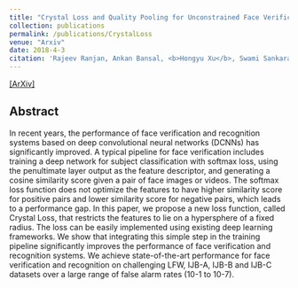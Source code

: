 ```yaml
---
title: "Crystal Loss and Quality Pooling for Unconstrained Face Verification and Recognition"
collection: publications
permalink: /publications/CrystalLoss
venue: "Arxiv"
date: 2018-4-3
citation: 'Rajeev Ranjan, Ankan Bansal, <b>Hongyu Xu</b>, Swami Sankaranarayanan, Jun-Cheng Chen, Carlos D. Castillo and Rama Chellappa. <i>Arxiv Preprint</i>. <b>Tech Report with extended journal version</b>.'
---
```

[[ArXiv]](https://arxiv.org/abs/1804.01159)


## Abstract
In recent years, the performance of face verification and recognition systems based on deep convolutional neural networks (DCNNs) has significantly improved. A typical pipeline for face verification includes training a deep network for subject classification with softmax loss, using the penultimate layer output as the feature descriptor, and generating a cosine similarity score given a pair of face images or videos. The softmax loss function does not optimize the features to have higher similarity score for positive pairs and lower similarity score for negative pairs, which leads to a performance gap. In this paper, we propose a new loss function, called Crystal Loss, that restricts the features to lie on a hypersphere of a fixed radius. The loss can be easily implemented using existing deep learning frameworks. We show that integrating this simple step in the training pipeline significantly improves the performance of face verification and recognition systems. We achieve state-of-the-art performance for face verification and recognition on challenging LFW, IJB-A, IJB-B and IJB-C datasets over a large range of false alarm rates (10-1 to 10-7).
